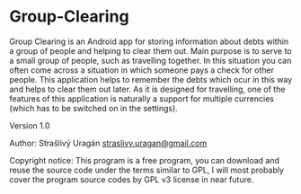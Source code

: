 Group-Clearing
==============

Group Clearing is an Android app for storing
information about debts within a group of people and helping to clear
them out. Main purpose is to serve to a small group of people, such as
travelling together. In this situation you can often come across a
situation in which someone pays a check for other people. This
application helps to remember the debts which ocur in this way and
helps to clear them out later. As it is designed for travelling, one
of the features of this application is naturally a support for
multiple currencies (which has to be switched on in the settings).

Version 1.0

Author: Strašlivý Uragán <straslivy.uragan@gmail.com>

Copyright notice: This program is a free program, you can download and
reuse the source code under the terms similar to GPL, I will most
probably cover the program source codes by GPL v3 license in near
future.
